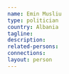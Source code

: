 ```yaml
---
name: Emin Musliu
type: politician
country: Albania
tagline:
description:
related-persons:
connections:
layout: person
---
```

